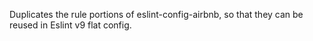 Duplicates the rule portions of eslint-config-airbnb, so that they can be reused
in Eslint v9 flat config.

